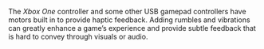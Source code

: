 The _Xbox One_ controller and some other USB gamepad controllers have motors built in to provide haptic feedback. Adding rumbles and vibrations can greatly enhance a game’s experience and provide subtle feedback that is hard to convey through visuals or audio.